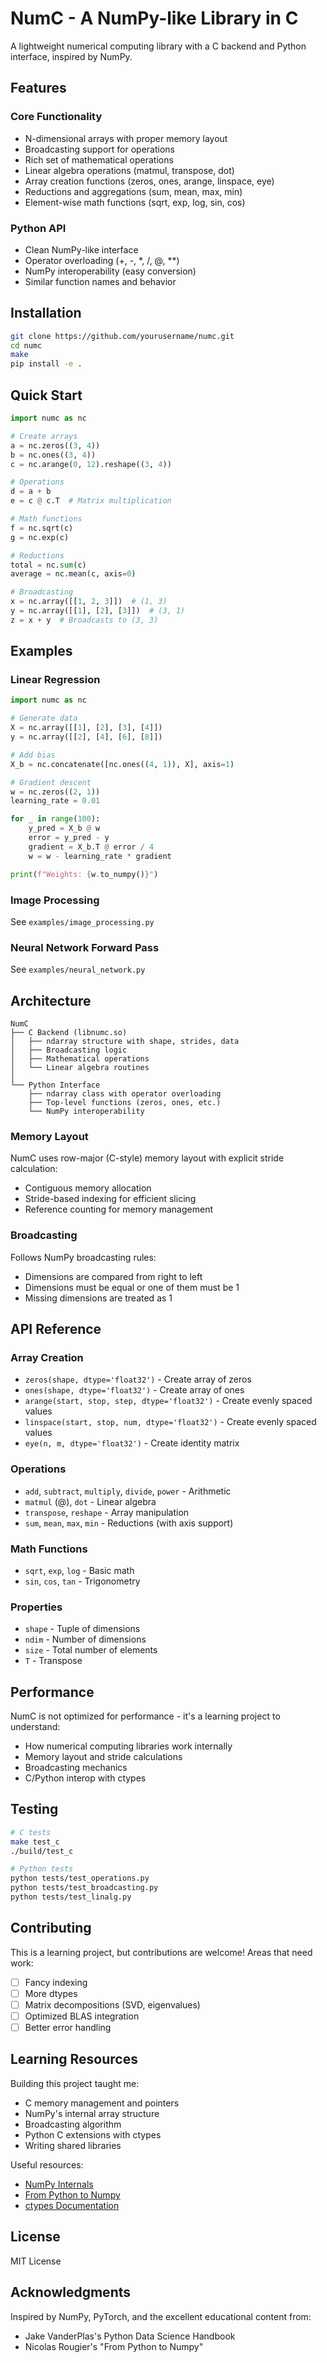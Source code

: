 # NumC - A NumPy-like Library in C

A lightweight numerical computing library with a C backend and Python interface, inspired by NumPy.

## Features

### Core Functionality
- N-dimensional arrays with proper memory layout
- Broadcasting support for operations
- Rich set of mathematical operations
- Linear algebra operations (matmul, transpose, dot)
- Array creation functions (zeros, ones, arange, linspace, eye)
- Reductions and aggregations (sum, mean, max, min)
- Element-wise math functions (sqrt, exp, log, sin, cos)

### Python API
- Clean NumPy-like interface
- Operator overloading (+, -, *, /, @, **)
- NumPy interoperability (easy conversion)
- Similar function names and behavior

## Installation
```bash
git clone https://github.com/yourusername/numc.git
cd numc
make
pip install -e .
```

## Quick Start
```python
import numc as nc

# Create arrays
a = nc.zeros((3, 4))
b = nc.ones((3, 4))
c = nc.arange(0, 12).reshape((3, 4))

# Operations
d = a + b
e = c @ c.T  # Matrix multiplication

# Math functions
f = nc.sqrt(c)
g = nc.exp(c)

# Reductions
total = nc.sum(c)
average = nc.mean(c, axis=0)

# Broadcasting
x = nc.array([[1, 2, 3]])  # (1, 3)
y = nc.array([[1], [2], [3]])  # (3, 1)
z = x + y  # Broadcasts to (3, 3)
```

## Examples

### Linear Regression
```python
import numc as nc

# Generate data
X = nc.array([[1], [2], [3], [4]])
y = nc.array([[2], [4], [6], [8]])

# Add bias
X_b = nc.concatenate([nc.ones((4, 1)), X], axis=1)

# Gradient descent
w = nc.zeros((2, 1))
learning_rate = 0.01

for _ in range(100):
    y_pred = X_b @ w
    error = y_pred - y
    gradient = X_b.T @ error / 4
    w = w - learning_rate * gradient

print(f"Weights: {w.to_numpy()}")
```

### Image Processing
See `examples/image_processing.py`

### Neural Network Forward Pass
See `examples/neural_network.py`

## Architecture
```
NumC
├── C Backend (libnumc.so)
│   ├── ndarray structure with shape, strides, data
│   ├── Broadcasting logic
│   ├── Mathematical operations
│   └── Linear algebra routines
│
└── Python Interface
    ├── ndarray class with operator overloading
    ├── Top-level functions (zeros, ones, etc.)
    └── NumPy interoperability
```

### Memory Layout

NumC uses row-major (C-style) memory layout with explicit stride calculation:
- Contiguous memory allocation
- Stride-based indexing for efficient slicing
- Reference counting for memory management

### Broadcasting

Follows NumPy broadcasting rules:
- Dimensions are compared from right to left
- Dimensions must be equal or one of them must be 1
- Missing dimensions are treated as 1

## API Reference

### Array Creation
- `zeros(shape, dtype='float32')` - Create array of zeros
- `ones(shape, dtype='float32')` - Create array of ones
- `arange(start, stop, step, dtype='float32')` - Create evenly spaced values
- `linspace(start, stop, num, dtype='float32')` - Create evenly spaced values
- `eye(n, m, dtype='float32')` - Create identity matrix

### Operations
- `add`, `subtract`, `multiply`, `divide`, `power` - Arithmetic
- `matmul` (@), `dot` - Linear algebra
- `transpose`, `reshape` - Array manipulation
- `sum`, `mean`, `max`, `min` - Reductions (with axis support)

### Math Functions
- `sqrt`, `exp`, `log` - Basic math
- `sin`, `cos`, `tan` - Trigonometry

### Properties
- `shape` - Tuple of dimensions
- `ndim` - Number of dimensions
- `size` - Total number of elements
- `T` - Transpose

## Performance

NumC is not optimized for performance - it's a learning project to understand:
- How numerical computing libraries work internally
- Memory layout and stride calculations
- Broadcasting mechanics
- C/Python interop with ctypes

## Testing
```bash
# C tests
make test_c
./build/test_c

# Python tests
python tests/test_operations.py
python tests/test_broadcasting.py
python tests/test_linalg.py
```

## Contributing

This is a learning project, but contributions are welcome!
Areas that need work:
- [ ] Fancy indexing
- [ ] More dtypes
- [ ] Matrix decompositions (SVD, eigenvalues)
- [ ] Optimized BLAS integration
- [ ] Better error handling

## Learning Resources

Building this project taught me:
- C memory management and pointers
- NumPy's internal array structure
- Broadcasting algorithm
- Python C extensions with ctypes
- Writing shared libraries

Useful resources:
- [NumPy Internals](https://numpy.org/devdocs/dev/internals.html)
- [From Python to Numpy](https://www.labri.fr/perso/nrougier/from-python-to-numpy/)
- [ctypes Documentation](https://docs.python.org/3/library/ctypes.html)

## License

MIT License

## Acknowledgments

Inspired by NumPy, PyTorch, and the excellent educational content from:
- Jake VanderPlas's Python Data Science Handbook
- Nicolas Rougier's "From Python to Numpy"
